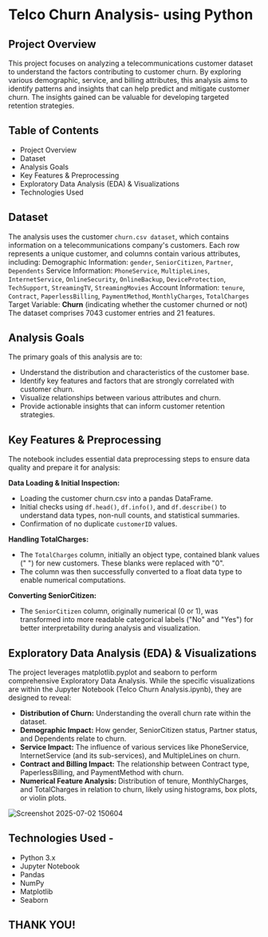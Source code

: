# Telco Churn Analysis- using Python
## Project Overview
This project focuses on analyzing a telecommunications customer dataset to understand the factors contributing to customer churn. By exploring various demographic, service, and billing attributes, this analysis aims to identify patterns and insights that can help predict and mitigate customer churn. The insights gained can be valuable for developing targeted retention strategies.

## Table of Contents
- Project Overview
- Dataset
- Analysis Goals
- Key Features & Preprocessing
- Exploratory Data Analysis (EDA) & Visualizations
- Technologies Used

## Dataset
The analysis uses the customer ```churn.csv dataset```, which contains information on a telecommunications company's customers. Each row represents a unique customer, and columns contain various attributes, including:
Demographic Information: ```gender```, ```SeniorCitizen```, ```Partner```, ```Dependents```
Service Information: ```PhoneService```, ```MultipleLines```, ```InternetService```, ```OnlineSecurity```, ```OnlineBackup```, ```DeviceProtection```, ```TechSupport```, ```StreamingTV```, ```StreamingMovies```
Account Information: ```tenure```, ```Contract```, ```PaperlessBilling```, ```PaymentMethod```, ```MonthlyCharges```, ```TotalCharges```
Target Variable: **Churn** (indicating whether the customer churned or not)
The dataset comprises 7043 customer entries and 21 features.

## Analysis Goals
The primary goals of this analysis are to:

- Understand the distribution and characteristics of the customer base.
- Identify key features and factors that are strongly correlated with customer churn.
- Visualize relationships between various attributes and churn.
- Provide actionable insights that can inform customer retention strategies.

## Key Features & Preprocessing
The notebook includes essential data preprocessing steps to ensure data quality and prepare it for analysis:

**Data Loading & Initial Inspection:**

  - Loading the customer churn.csv into a pandas DataFrame.
  - Initial checks using ```df.head()```, ```df.info()```, and ```df.describe()``` to understand data types, non-null counts, and statistical summaries.
  - Confirmation of no duplicate ```customerID``` values.

**Handling TotalCharges:**
  - The ```TotalCharges``` column, initially an object type, contained blank values (" ") for new customers. These blanks were replaced with "0".
  - The column was then successfully converted to a float data type to enable numerical computations.

**Converting SeniorCitizen:**
  - The ```SeniorCitizen``` column, originally numerical (0 or 1), was transformed into more readable categorical labels ("No" and "Yes") for better interpretability during analysis and visualization.

## Exploratory Data Analysis (EDA) & Visualizations
The project leverages matplotlib.pyplot and seaborn to perform comprehensive Exploratory Data Analysis. While the specific visualizations are within the Jupyter Notebook (Telco Churn Analysis.ipynb), they are designed to reveal:

  - **Distribution of Churn:** Understanding the overall churn rate within the dataset.
  - **Demographic Impact:** How gender, SeniorCitizen status, Partner status, and Dependents relate to churn.
  - **Service Impact:** The influence of various services like PhoneService, InternetService (and its sub-services), and MultipleLines on churn.
  - **Contract and Billing Impact:** The relationship between Contract type, PaperlessBilling, and PaymentMethod with churn.
  - **Numerical Feature Analysis:** Distribution of tenure, MonthlyCharges, and TotalCharges in relation to churn, likely using histograms, box plots, or violin plots.

![Screenshot 2025-07-02 150604](https://github.com/user-attachments/assets/757aae6c-055b-48cc-9c46-24c7de940b4c)




## Technologies Used -
- Python 3.x
- Jupyter Notebook
- Pandas
- NumPy
- Matplotlib
- Seaborn

## THANK YOU!
